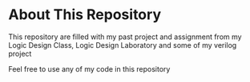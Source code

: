 # About This Repository
This repository are filled with my past project and assignment from my Logic Design Class, Logic Design Laboratory and some of my verilog project

Feel free to use any of my code in this repository
